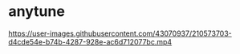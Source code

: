 # anytune

https://user-images.githubusercontent.com/43070937/210573703-d4cde54e-b74b-4287-928e-ac6d712077bc.mp4

